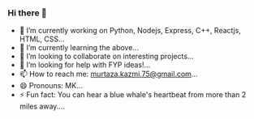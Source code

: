 ### Hi there 👋

<!--
**Murtaza-Kazmi/Murtaza-Kazmi** is a ✨ _special_ ✨ repository because its `README.md` (this file) appears on your GitHub profile.

Here are some ideas to get you started:
-->
- 🔭 I’m currently working on Python, Nodejs, Express, C++, Reactjs, HTML, CSS...
- 🌱 I’m currently learning the above...
- 👯 I’m looking to collaborate on interesting projects...
- 🤔 I’m looking for help with FYP ideas!...
- 📫 How to reach me: murtaza.kazmi.75@gmail.com...
- 😄 Pronouns: MK...
- ⚡ Fun fact:  You can hear a blue whale's heartbeat from more than 2 miles away....

